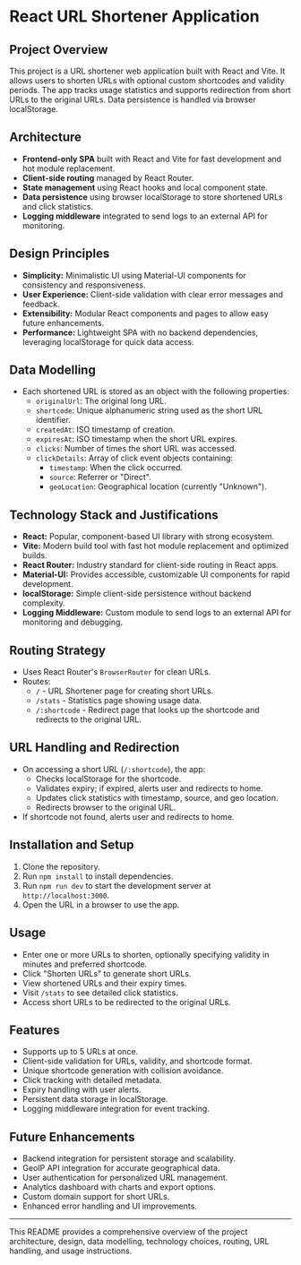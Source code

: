 # React URL Shortener Application

## Project Overview
This project is a URL shortener web application built with React and Vite. It allows users to shorten URLs with optional custom shortcodes and validity periods. The app tracks usage statistics and supports redirection from short URLs to the original URLs. Data persistence is handled via browser localStorage.

## Architecture
- **Frontend-only SPA** built with React and Vite for fast development and hot module replacement.
- **Client-side routing** managed by React Router.
- **State management** using React hooks and local component state.
- **Data persistence** using browser localStorage to store shortened URLs and click statistics.
- **Logging middleware** integrated to send logs to an external API for monitoring.

## Design Principles
- **Simplicity:** Minimalistic UI using Material-UI components for consistency and responsiveness.
- **User Experience:** Client-side validation with clear error messages and feedback.
- **Extensibility:** Modular React components and pages to allow easy future enhancements.
- **Performance:** Lightweight SPA with no backend dependencies, leveraging localStorage for quick data access.

## Data Modelling
- Each shortened URL is stored as an object with the following properties:
  - `originalUrl`: The original long URL.
  - `shortcode`: Unique alphanumeric string used as the short URL identifier.
  - `createdAt`: ISO timestamp of creation.
  - `expiresAt`: ISO timestamp when the short URL expires.
  - `clicks`: Number of times the short URL was accessed.
  - `clickDetails`: Array of click event objects containing:
    - `timestamp`: When the click occurred.
    - `source`: Referrer or "Direct".
    - `geoLocation`: Geographical location (currently "Unknown").

## Technology Stack and Justifications
- **React:** Popular, component-based UI library with strong ecosystem.
- **Vite:** Modern build tool with fast hot module replacement and optimized builds.
- **React Router:** Industry standard for client-side routing in React apps.
- **Material-UI:** Provides accessible, customizable UI components for rapid development.
- **localStorage:** Simple client-side persistence without backend complexity.
- **Logging Middleware:** Custom module to send logs to an external API for monitoring and debugging.

## Routing Strategy
- Uses React Router's `BrowserRouter` for clean URLs.
- Routes:
  - `/` - URL Shortener page for creating short URLs.
  - `/stats` - Statistics page showing usage data.
  - `/:shortcode` - Redirect page that looks up the shortcode and redirects to the original URL.

## URL Handling and Redirection
- On accessing a short URL (`/:shortcode`), the app:
  - Checks localStorage for the shortcode.
  - Validates expiry; if expired, alerts user and redirects to home.
  - Updates click statistics with timestamp, source, and geo location.
  - Redirects browser to the original URL.
- If shortcode not found, alerts user and redirects to home.

## Installation and Setup
1. Clone the repository.
2. Run `npm install` to install dependencies.
3. Run `npm run dev` to start the development server at `http://localhost:3000`.
4. Open the URL in a browser to use the app.

## Usage
- Enter one or more URLs to shorten, optionally specifying validity in minutes and preferred shortcode.
- Click "Shorten URLs" to generate short URLs.
- View shortened URLs and their expiry times.
- Visit `/stats` to see detailed click statistics.
- Access short URLs to be redirected to the original URLs.

## Features
- Supports up to 5 URLs at once.
- Client-side validation for URLs, validity, and shortcode format.
- Unique shortcode generation with collision avoidance.
- Click tracking with detailed metadata.
- Expiry handling with user alerts.
- Persistent data storage in localStorage.
- Logging middleware integration for event tracking.

## Future Enhancements
- Backend integration for persistent storage and scalability.
- GeoIP API integration for accurate geographical data.
- User authentication for personalized URL management.
- Analytics dashboard with charts and export options.
- Custom domain support for short URLs.
- Enhanced error handling and UI improvements.

---

This README provides a comprehensive overview of the project architecture, design, data modelling, technology choices, routing, URL handling, and usage instructions.

